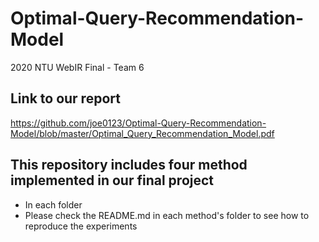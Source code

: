 # Optimal-Query-Recommendation-Model
2020 NTU WebIR Final - Team 6

## Link to our report
https://github.com/joe0123/Optimal-Query-Recommendation-Model/blob/master/Optimal_Query_Recommendation_Model.pdf

## This repository includes four method implemented in our final project
* In each folder
* Please check the README.md in each method's folder to see how to reproduce the experiments

